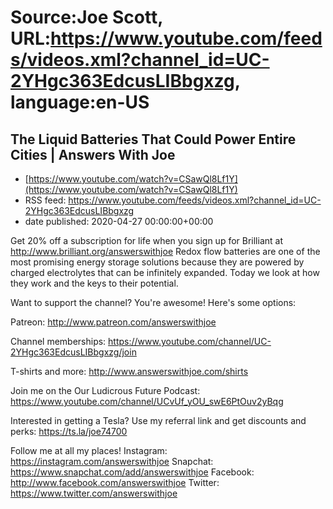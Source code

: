 # Source:Joe Scott, URL:https://www.youtube.com/feeds/videos.xml?channel_id=UC-2YHgc363EdcusLIBbgxzg, language:en-US

## The Liquid Batteries That Could Power Entire Cities | Answers With Joe
 - [https://www.youtube.com/watch?v=CSawQl8Lf1Y](https://www.youtube.com/watch?v=CSawQl8Lf1Y)
 - RSS feed: https://www.youtube.com/feeds/videos.xml?channel_id=UC-2YHgc363EdcusLIBbgxzg
 - date published: 2020-04-27 00:00:00+00:00

Get 20% off a subscription for life when you sign up for Brilliant at http://www.brilliant.org/answerswithjoe
Redox flow batteries are one of the most promising energy storage solutions because they are powered by charged electrolytes that can be infinitely expanded. Today we look at how they work and the keys to their potential.

Want to support the channel? You're awesome! Here's some options:

Patreon: http://www.patreon.com/answerswithjoe

Channel memberships: https://www.youtube.com/channel/UC-2YHgc363EdcusLIBbgxzg/join

T-shirts and more: http://www.answerswithjoe.com/shirts

Join me on the Our Ludicrous Future Podcast:
https://www.youtube.com/channel/UCvUf_yOU_swE6PtOuv2yBqg

Interested in getting a Tesla? Use my referral link and get discounts and perks:
https://ts.la/joe74700

Follow me at all my places!
Instagram: https://instagram.com/answerswithjoe
Snapchat: https://www.snapchat.com/add/answerswithjoe
Facebook: http://www.facebook.com/answerswithjoe
Twitter: https://www.twitter.com/answerswithjoe

